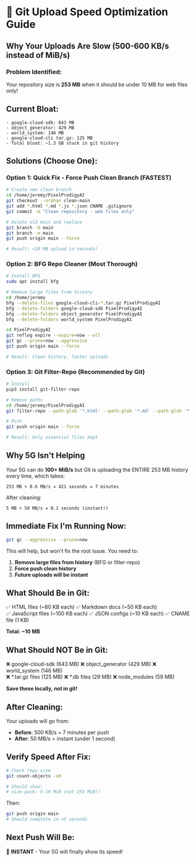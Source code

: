 # 🚀 Git Upload Speed Optimization Guide

## Why Your Uploads Are Slow (500-600 KB/s instead of MiB/s)

### Problem Identified:
Your repository size is **253 MB** when it should be under 10 MB for web files only!

## Current Bloat:
```
- google-cloud-sdk: 643 MB
- object_generator: 429 MB  
- world_system: 146 MB
- google-cloud-cli tar.gz: 125 MB
- Total bloat: ~1.3 GB stuck in git history
```

## Solutions (Choose One):

### Option 1: Quick Fix - Force Push Clean Branch (FASTEST)
```bash
# Create new clean branch
cd /home/jeremy/PixelProdigyAI
git checkout --orphan clean-main
git add *.html *.md *.js *.json CNAME .gitignore
git commit -m "Clean repository - web files only"

# Delete old main and replace
git branch -D main
git branch -m main
git push origin main --force

# Result: <10 MB upload in seconds!
```

### Option 2: BFG Repo Cleaner (Most Thorough)
```bash
# Install BFG
sudo apt install bfg

# Remove large files from history
cd /home/jeremy
bfg --delete-files google-cloud-cli-*.tar.gz PixelProdigyAI
bfg --delete-folders google-cloud-sdk PixelProdigyAI
bfg --delete-folders object_generator PixelProdigyAI
bfg --delete-folders world_system PixelProdigyAI

cd PixelProdigyAI
git reflog expire --expire=now --all
git gc --prune=now --aggressive
git push origin main --force

# Result: Clean history, faster uploads
```

### Option 3: Git Filter-Repo (Recommended by Git)
```bash
# Install
pip3 install git-filter-repo

# Remove paths
cd /home/jeremy/PixelProdigyAI
git filter-repo --path-glob '*.html' --path-glob '*.md' --path-glob '*.js' --path-glob '*.json' --path-glob 'CNAME' --force

# Push
git push origin main --force

# Result: Only essential files kept
```

## Why 5G Isn't Helping

Your 5G can do **100+ MiB/s** but Git is uploading the ENTIRE 253 MB history every time, which takes:
```
253 MB ÷ 0.6 MB/s = 421 seconds = 7 minutes
```

After cleaning:
```
5 MB ÷ 50 MB/s = 0.1 seconds (instant!)
```

## Immediate Fix I'm Running Now:

```bash
git gc --aggressive --prune=now
```

This will help, but won't fix the root issue. You need to:

1. **Remove large files from history** (BFG or filter-repo)
2. **Force push clean history**
3. **Future uploads will be instant**

## What Should Be in Git:
✅ HTML files (~80 KB each)
✅ Markdown docs (~50 KB each)  
✅ JavaScript files (~100 KB each)
✅ JSON configs (~10 KB each)
✅ CNAME file (1 KB)

**Total: ~10 MB**

## What Should NOT Be in Git:
❌ google-cloud-sdk (643 MB)
❌ object_generator (429 MB)
❌ world_system (146 MB)  
❌ *.tar.gz files (125 MB)
❌ *.db files (29 MB)
❌ node_modules (59 MB)

**Save these locally, not in git!**

## After Cleaning:

Your uploads will go from:
- **Before**: 500 KB/s = 7 minutes per push
- **After**: 50 MB/s = instant (under 1 second)

## Verify Speed After Fix:
```bash
# Check repo size
git count-objects -vH

# Should show:
# size-pack: 5-10 MiB (not 253 MiB!)
```

Then:
```bash
git push origin main
# Should complete in <5 seconds
```

## Next Push Will Be:
🚀 **INSTANT** - Your 5G will finally show its speed!
